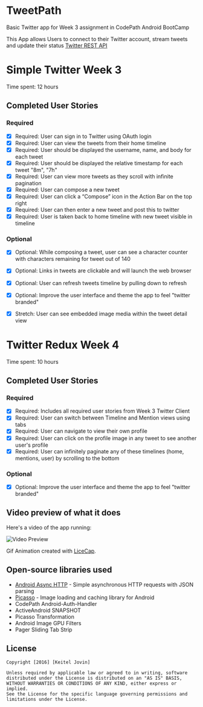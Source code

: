 # TweetPath
Basic Twitter app for Week 3 assignment in CodePath Android BootCamp

This App allows Users to connect to their Twitter account, stream tweets and update their status [Twitter REST API](https://dev.twitter.com/rest/public)

# Simple Twitter Week 3
Time spent: 12 hours

## Completed User Stories
### Required
* [x] Required: User can sign in to Twitter using OAuth login
* [x] Required: User can view the tweets from their home timeline
* [x] Required: User should be displayed the username, name, and body for each tweet
* [x] Required: User should be displayed the relative timestamp for each tweet "8m", "7h"
* [x] Required: User can view more tweets as they scroll with infinite pagination
* [x] Required: User can compose a new tweet
* [x] Required: User can click a “Compose” icon in the Action Bar on the top right
* [x] Required: User can then enter a new tweet and post this to twitter
* [x] Required: User is taken back to home timeline with new tweet visible in timeline

### Optional
* [x] Optional: While composing a tweet, user can see a character counter with characters remaining for tweet out of 140
* [x] Optional: Links in tweets are clickable and will launch the web browser
* [x] Optional: User can refresh tweets timeline by pulling down to refresh
* [x] Optional: Improve the user interface and theme the app to feel "twitter branded"

* [x] Stretch: User can see embedded image media within the tweet detail view

# Twitter Redux Week 4
Time spent: 10 hours

## Completed User Stories
### Required
* [x] Required: Includes all required user stories from Week 3 Twitter Client
* [x] Required: User can switch between Timeline and Mention views using tabs
* [x] Required: User can navigate to view their own profile
* [x] Required: User can click on the profile image in any tweet to see another user's profile
* [x] Required: User can infinitely paginate any of these timelines (home, mentions, user) by scrolling to the bottom

### Optional
* [x] Optional: Improve the user interface and theme the app to feel "twitter branded"

## Video preview of what it does
Here's a video of the app running:

<img src="https://github.com/KeitelDOG/TweetPath/blob/master/TweetPath.gif" title="Video Preview" alt="Video Preview">

Gif Animation created with [LiceCap](http://www.cockos.com/licecap/).

## Open-source libraries used

- [Android Async HTTP](https://github.com/loopj/android-async-http) - Simple asynchronous HTTP requests with JSON parsing
- [Picasso](http://square.github.io/picasso/) - Image loading and caching library for Android
- CodePath Android-Auth-Handler
- ActiveAndroid SNAPSHOT
- Picasso Transformation
- Android Image GPU Filters
- Pager Sliding Tab Strip

## License

    Copyright [2016] [Keitel Jovin]

    Unless required by applicable law or agreed to in writing, software
    distributed under the License is distributed on an "AS IS" BASIS,
    WITHOUT WARRANTIES OR CONDITIONS OF ANY KIND, either express or implied.
    See the License for the specific language governing permissions and
    limitations under the License.

